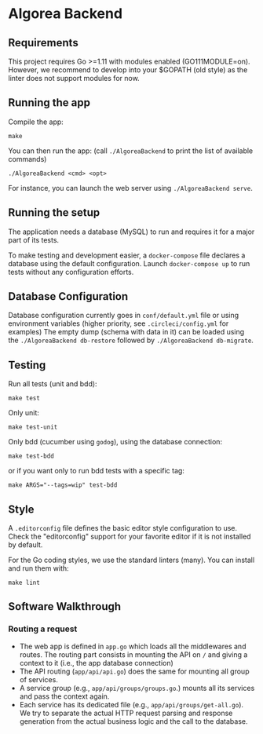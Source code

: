 # Algorea Backend

## Requirements

This project requires Go >=1.11 with modules enabled (GO111MODULE=on). However, we recommend to develop into your $GOPATH (old style) as the linter does not support modules for now.

## Running the app

Compile the app:
```
make
```

You can then run the app: (call `./AlgoreaBackend` to print the list of available commands)
```
./AlgoreaBackend <cmd> <opt>
```
For instance, you can launch the web server using `./AlgoreaBackend serve`.

## Running the setup

The application needs a database (MySQL) to run and requires it for a major part of its tests.

To make testing and development easier, a `docker-compose` file declares a database using the default configuration. Launch `docker-compose up` to run tests without any configuration efforts.

## Database Configuration

Database configuration currently goes in `conf/default.yml` file or using environment variables (higher priority, see `.circleci/config.yml` for examples)
The empty dump (schema with data in it) can be loaded using the `./AlgoreaBackend db-restore` followed by `./AlgoreaBackend db-migrate`.

## Testing

Run all tests (unit and bdd):
```
make test
```
Only unit:
```
make test-unit
```
Only bdd (cucumber using `godog`), using the database connection:
```
make test-bdd
```
or if you want only to run bdd tests with a specific tag:
```
make ARGS="--tags=wip" test-bdd
```

## Style

A `.editorconfig` file defines the basic editor style configuration to use. Check the "editorconfig" support for your favorite editor if it is not installed by default.

For the Go coding styles, we use the standard linters (many). You can install and run them with:
```
make lint
```

## Software Walkthrough

### Routing a request

* The web app is defined in `app.go` which loads all the middlewares and routes. The routing part consists in mounting the API on `/` and giving a context to it (i.e., the app database connection)
* The API routing (`app/api/api.go`) does the same for mounting all group of services.
* A service group (e.g., `app/api/groups/groups.go`.) mounts all its services and pass the context again.
* Each service has its dedicated file (e.g., `app/api/groups/get-all.go`). We try to separate the actual HTTP request parsing and response generation from the actual business logic and the call to the database.
